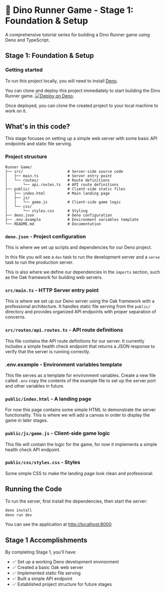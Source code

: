 # 🦕 Dino Runner Game - Stage 1: Foundation & Setup

A comprehensive tutorial series for building a Dino Runner game using Deno and TypeScript.

## Stage 1: Foundation & Setup

### Getting started

To run this project locally, you will need to install [Deno](https://deno.com/).

You can clone and deploy this project immediately to start building the Dino Runner game.
[![Deploy on Deno](https://deno.com/button)](https://app.deno.com/new?clone=https://github.com/thisisjofrank/game-tutorial.git).

Once deployed, you can clone the created project to your local machine to work on it.

## What's in this code?

This stage focuses on setting up a simple web server with some basic API endpoints and static file serving.

### Project structure

```text
Runner Game/
├── src/                    # Server-side source code
│   ├── main.ts             # Server entry point
│   └── routes/             # Route definitions
│       └── api.routes.ts   # API route definitions
├── public/                 # Client-side static files
│   ├── index.html          # Main landing page
│   ├── js/
│   │   └── game.js         # Client-side game logic
│   └── css/
│       └── styles.css      # Styling
├── deno.json               # Deno configuration
├── .env.example            # Environment variables template
└── README.md               # Documentation
```

### `deno.json` - Project configuration

This is where we set up scripts and dependencies for our Deno project.

In this file you will see a `dev` task to run the development server and a `serve` task to run the production server.

This is also where we define our dependencies in the `imports` section, such as the Oak framework for building web servers.

### `src/main.ts` - HTTP Server entry point

This is where we set up our Deno server using the Oak framework with a professional architecture. It handles static file serving from the `public/` directory and provides organized API endpoints with proper separation of concerns.

### `src/routes/api.routes.ts` - API route definitions

This file contains the API route definitions for our server. It currently includes a simple health check endpoint that returns a JSON response to verify that the server is running correctly.

### .env.example - Environment variables template

This file serves as a template for environment variables. Create a new file called `.env` copy the contents of the example file to set up the server port and other variables in future.

### `public/index.html` - A landing page

For now this page contains some simple HTML to demonstrate the server functionality. This is where we will add a canvas in order to display the game in later stages.

### `public/js/game.js` - Client-side game logic

This file will contain the logic for the game, for now it implements a simple health check API endpoint.

### `public/css/styles.css` - Styles

Some simple CSS to make the landing page look clean and professional.

## Running the Code

To run the server, first install the dependencies, then start the server:

```bash
deno install
deno run dev
```

You can see the application at [http://localhost:8000](http://localhost:8000).

## Stage 1 Accomplishments

By completing Stage 1, you'll have:

- ✅ Set up a working Deno development environment
- ✅ Created a basic Oak web server
- ✅ Implemented static file serving
- ✅ Built a simple API endpoint
- ✅ Established project structure for future stages
